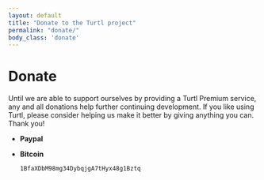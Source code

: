 ```yaml
---
layout: default
title: "Donate to the Turtl project"
permalink: "donate/"
body_class: 'donate'
---
```


Donate
======

Until we are able to support ourselves by providing a Turtl Premium service, any
and all donations help further continuing development. If you like
using Turtl, please consider helping us make it better by giving anything you
can. Thank you!

- **Paypal**
  
  <script async="async" src="https://www.paypalobjects.com/js/external/paypal-button.min.js?merchant=andrew@turtl.it" data-button="donate" data-name="Turtl donation" data-callback="https://turtl.it/donate/thanks" ></script>

- **Bitcoin**
  
  `1BfaXDbM98mg34DybqjgA7tHyx48g1Bztq`
